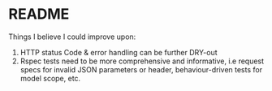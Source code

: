 # README

Things I believe I could improve upon:

1. HTTP status Code & error handling can be further DRY-out 
2. Rspec tests need to be more comprehensive and informative, i.e request specs for invalid JSON parameters or header, behaviour-driven tests for model scope, etc.
